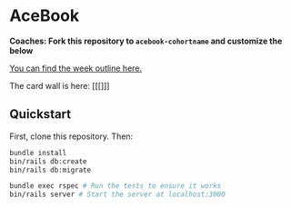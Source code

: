 # AceBook

**Coaches: Fork this repository to `acebook-cohortname` and customize
the below**

[You can find the week outline here.](https://github.com/makersacademy/course/tree/acebook/acebook)

The card wall is here: [[[]]]

## Quickstart

First, clone this repository. Then:

```bash
bundle install
bin/rails db:create
bin/rails db:migrate

bundle exec rspec # Run the tests to ensure it works
bin/rails server # Start the server at localhost:3000
```
